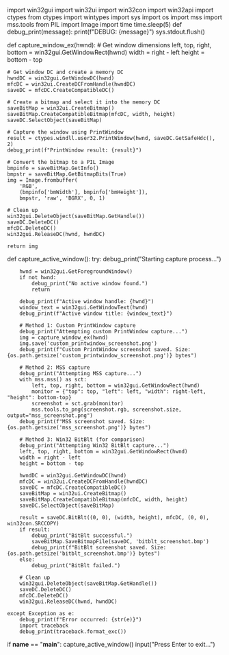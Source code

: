 import win32gui
import win32ui
import win32con
import win32api
import ctypes
from ctypes import wintypes
import sys
import os
import mss
import mss.tools
from PIL import Image
import time
time.sleep(5)
def debug_print(message):
    print(f"DEBUG: {message}")
    sys.stdout.flush()

def capture_window_ex(hwnd):
    # Get window dimensions
    left, top, right, bottom = win32gui.GetWindowRect(hwnd)
    width = right - left
    height = bottom - top

    # Get window DC and create a memory DC
    hwndDC = win32gui.GetWindowDC(hwnd)
    mfcDC = win32ui.CreateDCFromHandle(hwndDC)
    saveDC = mfcDC.CreateCompatibleDC()

    # Create a bitmap and select it into the memory DC
    saveBitMap = win32ui.CreateBitmap()
    saveBitMap.CreateCompatibleBitmap(mfcDC, width, height)
    saveDC.SelectObject(saveBitMap)

    # Capture the window using PrintWindow
    result = ctypes.windll.user32.PrintWindow(hwnd, saveDC.GetSafeHdc(), 2)
    debug_print(f"PrintWindow result: {result}")

    # Convert the bitmap to a PIL Image
    bmpinfo = saveBitMap.GetInfo()
    bmpstr = saveBitMap.GetBitmapBits(True)
    img = Image.frombuffer(
        'RGB',
        (bmpinfo['bmWidth'], bmpinfo['bmHeight']),
        bmpstr, 'raw', 'BGRX', 0, 1)

    # Clean up
    win32gui.DeleteObject(saveBitMap.GetHandle())
    saveDC.DeleteDC()
    mfcDC.DeleteDC()
    win32gui.ReleaseDC(hwnd, hwndDC)

    return img

def capture_active_window():
    try:
        debug_print("Starting capture process...")
        
        hwnd = win32gui.GetForegroundWindow()
        if not hwnd:
            debug_print("No active window found.")
            return

        debug_print(f"Active window handle: {hwnd}")
        window_text = win32gui.GetWindowText(hwnd)
        debug_print(f"Active window title: {window_text}")

        # Method 1: Custom PrintWindow capture
        debug_print("Attempting custom PrintWindow capture...")
        img = capture_window_ex(hwnd)
        img.save('custom_printwindow_screenshot.png')
        debug_print(f"Custom PrintWindow screenshot saved. Size: {os.path.getsize('custom_printwindow_screenshot.png')} bytes")

        # Method 2: MSS capture
        debug_print("Attempting MSS capture...")
        with mss.mss() as sct:
            left, top, right, bottom = win32gui.GetWindowRect(hwnd)
            monitor = {"top": top, "left": left, "width": right-left, "height": bottom-top}
            screenshot = sct.grab(monitor)
            mss.tools.to_png(screenshot.rgb, screenshot.size, output="mss_screenshot.png")
        debug_print(f"MSS screenshot saved. Size: {os.path.getsize('mss_screenshot.png')} bytes")

        # Method 3: Win32 BitBlt (for comparison)
        debug_print("Attempting Win32 BitBlt capture...")
        left, top, right, bottom = win32gui.GetWindowRect(hwnd)
        width = right - left
        height = bottom - top
        
        hwndDC = win32gui.GetWindowDC(hwnd)
        mfcDC = win32ui.CreateDCFromHandle(hwndDC)
        saveDC = mfcDC.CreateCompatibleDC()
        saveBitMap = win32ui.CreateBitmap()
        saveBitMap.CreateCompatibleBitmap(mfcDC, width, height)
        saveDC.SelectObject(saveBitMap)
        
        result = saveDC.BitBlt((0, 0), (width, height), mfcDC, (0, 0), win32con.SRCCOPY)
        if result:
            debug_print("BitBlt successful.")
            saveBitMap.SaveBitmapFile(saveDC, 'bitblt_screenshot.bmp')
            debug_print(f"BitBlt screenshot saved. Size: {os.path.getsize('bitblt_screenshot.bmp')} bytes")
        else:
            debug_print("BitBlt failed.")

        # Clean up
        win32gui.DeleteObject(saveBitMap.GetHandle())
        saveDC.DeleteDC()
        mfcDC.DeleteDC()
        win32gui.ReleaseDC(hwnd, hwndDC)

    except Exception as e:
        debug_print(f"Error occurred: {str(e)}")
        import traceback
        debug_print(traceback.format_exc())

if __name__ == "__main__":
    capture_active_window()
    input("Press Enter to exit...")
